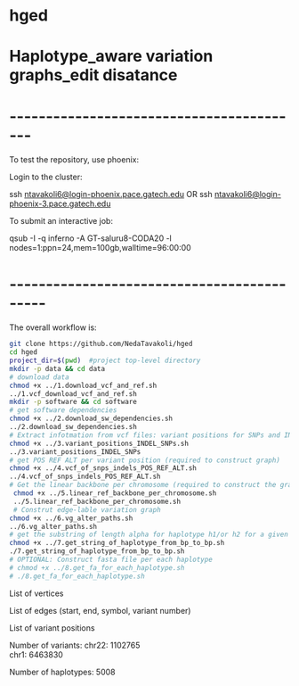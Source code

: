 # hged
# Haplotype_aware variation graphs_edit disatance

# -----------------------------------------
To test the repository, use phoenix:

Login to the cluster:

ssh ntavakoli6@login-phoenix.pace.gatech.edu 
OR
ssh ntavakoli6@login-phoenix-3.pace.gatech.edu

To submit an interactive job:

 qsub -I -q inferno -A GT-saluru8-CODA20 -l nodes=1:ppn=24,mem=100gb,walltime=96:00:00
# -------------------------------------------
The overall workflow is:

```sh
git clone https://github.com/NedaTavakoli/hged
cd hged
project_dir=$(pwd)  #project top-level directory
mkdir -p data && cd data
# download data
chmod +x ../1.download_vcf_and_ref.sh
../1.vcf_download_vcf_and_ref.sh
mkdir -p software && cd software
# get software dependencies
chmod +x ../2.download_sw_dependencies.sh
../2.download_sw_dependencies.sh
# Extract infotmation from vcf files: variant positions for SNPs and INDELs
chmod +x ../3.variant_positions_INDEL_SNPs.sh
../3.variant_positions_INDEL_SNPs
# get POS REF ALT per variant position (required to construct graph)
chmod +x ../4.vcf_of_snps_indels_POS_REF_ALT.sh
../4.vcf_of_snps_indels_POS_REF_ALT.sh
# Get the linear backbone per chromosome (required to construct the graph)
 chmod +x ../5.linear_ref_backbone_per_chromosome.sh
 ../5.linear_ref_backbone_per_chromosome.sh
 # Construt edge-lable variation graph
chmod +x ../6.vg_alter_paths.sh
../6.vg_alter_paths.sh
# get the substring of length alpha for haplotype h1/or h2 for a given sample
chmod +x ../7.get_string_of_haplotype_from_bp_to_bp.sh
./7.get_string_of_haplotype_from_bp_to_bp.sh
# OPTIONAL: Construct fasta file per each haplotype
# chmod +x ../8.get_fa_for_each_haplotype.sh
# ./8.get_fa_for_each_haplotype.sh
```

List of vertices

List of edges (start, end, symbol, variant number)

List of variant positions

Number of variants: 
    chr22: 1102765  
    chr1: 6463830

Number of haplotypes: 5008

